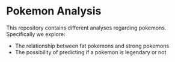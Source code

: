 # Pokemon Analysis

This repository contains different analyses regarding pokemons. Specifically we explore:

- The relationship between fat pokemons and strong pokemons
- The possibility of predicting if a pokemon is legendary or not
